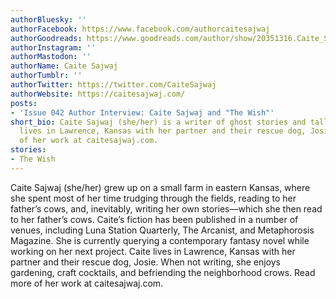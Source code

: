 ```yaml
---
authorBluesky: ''
authorFacebook: https://www.facebook.com/authorcaitesajwaj
authorGoodreads: https://www.goodreads.com/author/show/20351316.Caite_Sajwaj
authorInstagram: ''
authorMastodon: ''
authorName: Caite Sajwaj
authorTumblr: ''
authorTwitter: https://twitter.com/CaiteSajwaj
authorWebsite: https://caitesajwaj.com/
posts:
- 'Issue 042 Author Interview: Caite Sajwaj and "The Wish"'
short_bio: Caite Sajwaj (she/her) is a writer of ghost stories and tall tales. She
  lives in Lawrence, Kansas with her partner and their rescue dog, Josie. Read more
  of her work at caitesajwaj.com.
stories:
- The Wish
---
```


Caite Sajwaj (she/her) grew up on a small farm in eastern Kansas, where she spent most of her time trudging through the fields, reading to her father’s cows, and, inevitably, writing her own stories—which she then read to her father’s cows. Caite’s fiction has been published in a number of venues, including Luna Station Quarterly, The Arcanist, and Metaphorosis Magazine. She is currently querying a contemporary fantasy novel while working on her next project. Caite lives in Lawrence, Kansas with her partner and their rescue dog, Josie. When not writing, she enjoys gardening, craft cocktails, and befriending the neighborhood crows. Read more of her work at caitesajwaj.com.